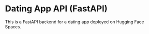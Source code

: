 # Dating App API (FastAPI)

This is a FastAPI backend for a dating app deployed on Hugging Face Spaces.
